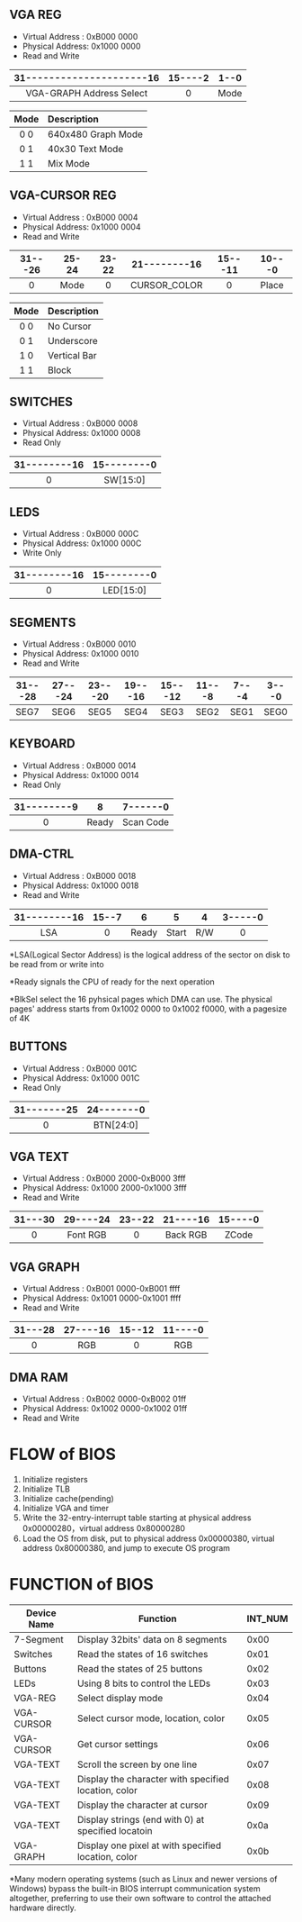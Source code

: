 ## VGA REG
* Virtual Address : 0xB000 0000
* Physical Address: 0x1000 0000
* Read and Write

31---------------------16|15----2|1--0
:-----------------------:|:-----:|:--:
VGA-GRAPH Address Select |   0   |Mode

Mode| Description
:--:|:-----------
0  0| 640x480 Graph Mode
0  1| 40x30 Text Mode
1  1| Mix Mode

## VGA-CURSOR REG
* Virtual Address : 0xB000 0004
* Physical Address: 0x1000 0004
* Read and Write

31---26|25-24|23-22|21--------16|15---11|10---0|
:-----:|:---:|:---:|:----------:|:-----:|:----:|
   0   |Mode |  0  |CURSOR_COLOR|   0   |Place |

Mode| Description
:--:|:------------
0  0| No Cursor
0  1| Underscore
1  0| Vertical Bar
1  1| Block

## SWITCHES
* Virtual Address : 0xB000 0008
* Physical Address: 0x1000 0008
* Read Only

31--------16|15--------0|
:----------:|:---------:|
0           | SW[15:0]  |

## LEDS
* Virtual Address : 0xB000 000C
* Physical Address: 0x1000 000C
* Write Only

31--------16|15--------0|
:----------:|:---------:|
0           | LED[15:0] |

## SEGMENTS
* Virtual Address : 0xB000 0010
* Physical Address: 0x1000 0010
* Read and Write

31---28|27---24|23---20|19---16|15---12|11---8|7---4|3---0|
:-----:|:-----:|:-----:|:-----:|:-----:|:----:|:---:|:---:|
SEG7   |SEG6   |SEG5   |SEG4   |SEG3   |SEG2  |SEG1 |SEG0 |

## KEYBOARD
* Virtual Address : 0xB000 0014
* Physical Address: 0x1000 0014
* Read Only

31--------9|8    |7------0|
:---------:|:---:|:------:|
0          |Ready|Scan Code|

## DMA-CTRL
* Virtual Address : 0xB000 0018
* Physical Address: 0x1000 0018
* Read and Write

31--------16|15--7|6    |5    |4  |3-----0|
:----------:|:---:|:---:|:---:|:-:|:-----:|
LSA         |0    |Ready|Start|R/W|   0   |

*LSA(Logical Sector Address) is the logical address of the sector on disk to be read from or write into

*Ready signals the CPU of ready for the next operation

*BlkSel select the 16 pyhsical pages which DMA can use. The physical pages' address starts from 0x1002 0000 to 0x1002 f0000, with a pagesize of 4K

## BUTTONS
* Virtual Address : 0xB000 001C
* Physical Address: 0x1000 001C
* Read Only

31-------25|24-------0|
:---------:|:--------:|
0          | BTN[24:0]|

## VGA TEXT
* Virtual Address : 0xB000 2000-0xB000 3fff
* Physical Address: 0x1000 2000-0x1000 3fff
* Read and Write

31---30|29----24|23--22|21----16|15----0|
:-----:|:------:|:----:|:------:|:-----:|
0      |Font RGB|0     |Back RGB| ZCode |

## VGA GRAPH
* Virtual Address : 0xB001 0000-0xB001 ffff
* Physical Address: 0x1001 0000-0x1001 ffff
* Read and Write

31---28|27----16|15--12|11----0|
:-----:|:------:|:----:|:-----:|
0      | RGB    |0     |    RGB|

## DMA RAM
* Virtual Address : 0xB002 0000-0xB002 01ff
* Physical Address: 0x1002 0000-0x1002 01ff
* Read and Write


# FLOW of BIOS

1. Initialize registers
2. Initialize TLB
3. Initialize cache(pending)
3. Initialize VGA and timer
4. Write the 32-entry-interrupt table starting at physical address 0x00000280，virtual address 0x80000280
5. Load the OS from disk, put to physical address 0x00000380, virtual address 0x80000380, and jump to execute OS program

# FUNCTION of BIOS
Device Name |            Function                 | INT_NUM
------------|-------------------------------------|----------
 7-Segment  | Display 32bits' data on 8 segments | 0x00
  Switches  | Read the states of 16 switches | 0x01
  Buttons   | Read the states of 25 buttons |0x02
  LEDs      | Using 8 bits to control the LEDs |0x03
 VGA-REG    | Select display mode |0x04
VGA-CURSOR  | Select cursor mode, location, color |0x05
VGA-CURSOR  | Get cursor settings |0x06
 VGA-TEXT   | Scroll the screen by one line |0x07
VGA-TEXT    | Display the character with specified location, color |0x08
VGA-TEXT    | Display the character at cursor |0x09
VGA-TEXT    | Display strings (end with 0) at specified locatoin |0x0a
VGA-GRAPH   | Display one pixel at with specified location, color |0x0b

*Many modern operating systems (such as Linux and newer versions of Windows) bypass the built-in BIOS interrupt communication system altogether, preferring to use their own software to control the attached hardware directly.



